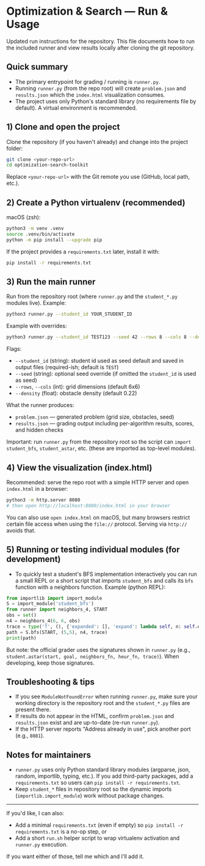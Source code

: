 # Optimization & Search — Run & Usage

Updated run instructions for the repository. This file documents how to run the included runner and view results locally after cloning the git repository.

## Quick summary

- The primary entrypoint for grading / running is `runner.py`.
- Running `runner.py` (from the repo root) will create `problem.json` and `results.json` which the `index.html` visualization consumes.
- The project uses only Python's standard library (no requirements file by default). A virtual environment is recommended.

## 1) Clone and open the project

Clone the repository (if you haven't already) and change into the project folder:

```bash
git clone <your-repo-url>
cd optimization-search-toolkit
```

Replace `<your-repo-url>` with the Git remote you use (GitHub, local path, etc.).

## 2) Create a Python virtualenv (recommended)

macOS (zsh):

```bash
python3 -m venv .venv
source .venv/bin/activate
python -m pip install --upgrade pip
```

If the project provides a `requirements.txt` later, install it with:

```bash
pip install -r requirements.txt
```

## 3) Run the main runner

Run from the repository root (where `runner.py` and the `student_*.py` modules live). Example:

```bash
python3 runner.py --student_id YOUR_STUDENT_ID
```

Example with overrides:

```bash
python3 runner.py --student_id TEST123 --seed 42 --rows 8 --cols 8 --density 0.25
```

Flags:

- `--student_id` (string): student id used as seed default and saved in output files (required-ish; default is `TEST`)
- `--seed` (string): optional seed override (if omitted the `student_id` is used as seed)
- `--rows`, `--cols` (int): grid dimensions (default 6x6)
- `--density` (float): obstacle density (default 0.22)

What the runner produces:

- `problem.json` — generated problem (grid size, obstacles, seed)
- `results.json` — grading output including per-algorithm results, scores, and hidden checks

Important: run `runner.py` from the repository root so the script can `import student_bfs`, `student_astar`, etc. (these are imported as top-level modules).

## 4) View the visualization (index.html)

Recommended: serve the repo root with a simple HTTP server and open `index.html` in a browser:

```bash
python3 -m http.server 8080
# then open http://localhost:8080/index.html in your browser
```

You can also use `open index.html` on macOS, but many browsers restrict certain file access when using the `file://` protocol. Serving via `http://` avoids that.

## 5) Running or testing individual modules (for development)

- To quickly test a student's BFS implementation interactively you can run a small REPL or a short script that imports `student_bfs` and calls its `bfs` function with a neighbors function. Example (python REPL):

```py
from importlib import import_module
S = import_module('student_bfs')
from runner import neighbors_4, START
obs = set()
n4 = neighbors_4(6, 6, obs)
trace = type('T', (), {'expanded': [], 'expand': lambda self, n: self.expanded.append(n)})()
path = S.bfs(START, (5,5), n4, trace)
print(path)
```

But note: the official grader uses the signatures shown in `runner.py` (e.g., `student.astar(start, goal, neighbors_fn, heur_fn, trace)`). When developing, keep those signatures.

## Troubleshooting & tips

- If you see `ModuleNotFoundError` when running `runner.py`, make sure your working directory is the repository root and the `student_*.py` files are present there.
- If results do not appear in the HTML, confirm `problem.json` and `results.json` exist and are up-to-date (re-run `runner.py`).
- If the HTTP server reports "Address already in use", pick another port (e.g., `8081`).

## Notes for maintainers

- `runner.py` uses only Python standard library modules (argparse, json, random, importlib, typing, etc.). If you add third-party packages, add a `requirements.txt` so users can `pip install -r requirements.txt`.
- Keep `student_*` files in repository root so the dynamic imports (`importlib.import_module`) work without package changes.

---

If you'd like, I can also:

- Add a minimal `requirements.txt` (even if empty) so `pip install -r requirements.txt` is a no-op step, or
- Add a short `run.sh` helper script to wrap virtualenv activation and `runner.py` execution.

If you want either of those, tell me which and I'll add it.
